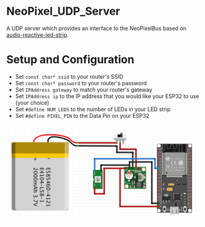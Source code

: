 # NeoPixel_UDP_Server

A UDP server which provides an interface to the NeoPixelBus based on [audio-reactive-led-strip](https://github.com/scottlawsonbc/audio-reactive-led-strip).

# Setup and Configuration

- Set `const char* ssid` to your router&#39;s SSID
- Set `const char* password` to your router&#39;s password
- Set `IPAddress gateway` to match your router&#39;s gateway
- Set `IPAddress ip` to the IP address that you would like your ESP32 to use (your choice)
- Set `#define NUM_LEDS` to the number of LEDs in your LED strip
- Set `#define PIXEL_PIN` to the Data Pin on your ESP32

![diagram](images/fritzing.png)

